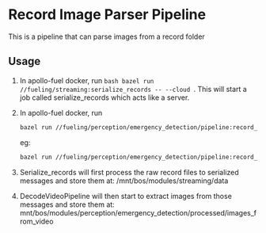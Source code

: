 # Record Image Parser Pipeline

This is a pipeline that can parse images from a record folder

## Usage

1. In apollo-fuel docker, run ```bash bazel run //fueling/streaming:serialize_records -- --cloud ```.
   This will start a job called serialize_records which acts like a server.

2. In apollo-fuel docker, run 
   ```bash
   bazel run //fueling/perception/emergency_detection/pipeline:record_image_parser -- --cloud --record_folder=<record_file_path>
   ```
   eg: 
   ```bash
   bazel run //fueling/perception/emergency_detection/pipeline:record_image_parser -- --cloud --record_folder=public-test/2020/2020-08-24/2020-08-24-14-58-13
   ```

3. Serialize_records will first process the raw record files to serialized messages and store them at: /mnt/bos/modules/streaming/data

4. DecodeVideoPipeline will then start to extract images from those messages and store them at: mnt/bos/modules/perception/emergency_detection/processed/<date-time>images_from_video
